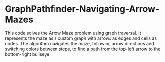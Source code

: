 # GraphPathfinder-Navigating-Arrow-Mazes
This code solves the Arrow Maze problem using graph traversal. It represents the maze as a custom graph with arrows as edges and cells as nodes. The algorithm navigates the maze, following arrow directions and switching colors between steps, to find a path from the top-left arrow to the bottom-right bullseye. 
